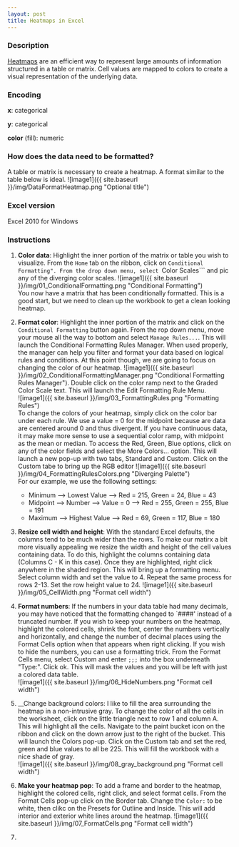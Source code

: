 ```yaml
---
layout: post
title: Heatmaps in Excel
---
```

### Description
[Heatmaps](https://en.wikipedia.org/wiki/Heat_map) are an efficient way to represent large amounts of information structured in a table or matrix. Cell values are mapped to colors to create a visual representation of the underlying data. 

### Encoding
**x**: categorical

**y**: categorical

**color** (fill): numeric

### How does the data need to be formatted?  
A table or matrix is necessary to create a heatmap. A format similar to the table below is ideal.
![image1]({{ site.baseurl }}/img/DataFormatHeatmap.png "Optional title")

### Excel version
Excel 2010 for Windows

### Instructions
1. __Color data__: Highlight the inner portion of the matrix or table you wish to visualize. From the ```Home``` tab on the ribbon, click on ```Conditional Formatting". From the drop down menu, select ```Color Scales``` and pic any of the diverging color scales. 
  ![image1]({{ site.baseurl }}/img/01_ConditionalFormatting.png "Conditional Formatting")   
  You now have a matrix that has been conditionally formatted. This is a good start, but we need to clean up the workbook to get a clean looking heatmap.
  
2. __Format color__: Highlight the inner portion of the matrix and click on the ```Conditional Formatting``` button again. From the rop down menu, move your mouse all the way to bottom and select ```Manage Rules...```. This will launch the Conditional Formatting Rules Manager. When used properly, the manager can help you filter and format your data based on logical rules and conditions. At this point though, we are going to focus on changing the color of our heatmap. 
 ![image1]({{ site.baseurl }}/img/02_ConditionalFormattingManager.png "Conditional Formatting Rules Manager"). 
  Double click on the color ramp next to the Graded Color Scale text. This will launch the Edit Formatting Rule Menu.  
  ![image1]({{ site.baseurl }}/img/03_FormattingRules.png "Formatting Rules")    
  To change the colors of your heatmap, simply click on the color bar under each rule.  We use a value = 0 for the midpoint because are data are centered around 0 and thus divergent. If you have continuous data, it may make more sense to use a sequential color ramp, with midpoint as the mean or median. To access the Red, Green, Blue options, click on any of the color fields and select the More Colors... option. This will launch a new pop-up with two tabs, Standard and Custom. Click on the Custom tabe to bring up the RGB editor
  ![image1]({{ site.baseurl }}/img/04_FormattingRulesColors.png "Diverging Palette")    
  For our example, we use the following settings:
    * Minimum --> Lowest Value --> Red = 215, Green = 24, Blue = 43
    * Midpoint --> Number --> Value = 0 --> Red = 255, Green = 255, Blue = 191
    * Maximum --> Highest Value --> Red = 69, Green = 117, Blue = 180 
  
3. __Resize cell width and height__: With the standard Excel defaults, the columns tend to be much wider than the rows. To make our matirx a bit more visually appealing we resize the width and height of the cell values containing data. To do this, highlight the columns containing data (Columns C - K in this case). Once they are highlighted, right click anywhere in the shaded region. This will bring up a formatting menu. Select column width and set the value to 4. Repeat the same process for rows 2-13. Set the row height value to 24.
  ![image1]({{ site.baseurl }}/img/05_CellWidth.png "Format cell width")
    
4. __Format numbers__: If the numbers in your data table had many decimals, you may have noticed that the formatting changed to `####' instead of a truncated number. If you wish to keep your numbers on the heatmap, highlight the colored cells, shrink the font, center the numbers vertically and horizontally, and change the number of decimal places using the Format Cells option when that appears when right clicking. If you wish to hide the numbers, you can use a formatting trick. From the Format Cells menu, select Custom and enter ```;;;``` into the box underneath "Type:". Click ok. This will mask the values and you will be left with just a colored data table.  
  ![image1]({{ site.baseurl }}/img/06_HideNumbers.png "Format cell width")
  
5. __Change background colors: I like to fill the area surrounding the heatmap in a non-intrusive gray. To change the color of all the cells in the worksheet, click on the little triangle next to row 1 and column A. This will highlight all the cells. Navigate to the paint bucket icon on the ribbon and click on the down arrow just to the right of the bucket. This will launch the Colors pop-up. Click on the Custom tab and set the red, green and blue values to all be 225. This will fill the workbook with a nice shade of gray.  
  ![image1]({{ site.baseurl }}/img/08_gray_background.png "Format cell width")  

6. __Make your heatmap pop__: To add a frame and border to the heatmap, highlight the colored cells, right click, and select format cells. From the Format Cells pop-up click on the Border tab. Change the ```Color:``` to be white, then clikc on the Presets for Outline and Inside. This will add interior and exterior white lines around the heatmap.
  ![image1]({{ site.baseurl }}/img/07_FormatCells.png "Format cell width")  
  
7. 

